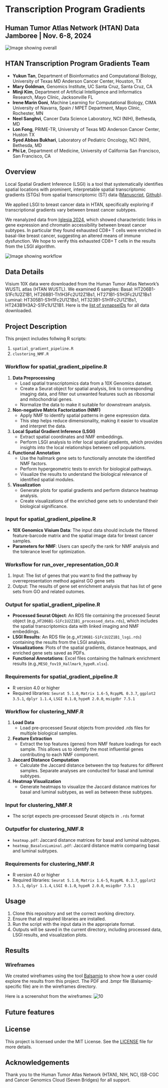 # Transcription Program Gradients
## Human Tumor Atlas Network (HTAN) Data Jamboree | Nov. 6-8, 2024
![Image showing overall](2024_overall_figure.png)
## HTAN Transcription Program Gradients Team
- **Yukun Tan**, Department of Bioinformatics and Computational Biology, University of Texas MD Anderson Cancer Center, Houston, TX
- **Mary Goldman**, Genomics Institute, UC Santa Cruz, Santa Cruz, CA
- **Minji Kim**, Department of Artificial Intelligence and Informatics Research, Mayo Clinic, Jacksonville FL
- **Irene Marin Goni**, Machine Learning for Computational Biology, CIMA University of Navarra, Spain / MPET Department, Mayo Clinic, Rochester, MN
- **Neel Sanghvi**, Cancer Data Science Laboratory, NCI (NIH), Bethesda, MD
- **Lon Fong**, PRIME-TR, University of Texas MD Anderson Cancer Center, Huston TX
- **Syed Abbas Bukhari**, Laboratory of Pediatric Oncology, NCI (NIH), Bethesda, MD
- **Phi Le**, Department of Medicine, University of California San Francisco, San Francisco, CA

## Overview
Local Spatial Gradient Inference (LSGI) is a tool that systematically identifies spatial locations with prominent, interpretable spatial transcriptomic gradients (STGs) from spatial transcriptomic (ST) data ([Manuscript](https://www.biorxiv.org/content/10.1101/2024.03.19.585725v1), [Github](https://github.com/qingnanl/LSGI)).

We applied LSGI to breast cancer data in HTAN, specifically exploring if transcriptional gradients vary between breast cancer subtypes.

We reanalyzed data from [Iglesia 2024](https://www.nature.com/articles/s43018-024-00773-6), which showed characteristic links in gene expression and chromatin accessibility between breast cancer subtypes. In particular they found exhausted CD8+ T cells were enriched in basal-like breast cancer, suggesting an altered means of immune dysfunction. We hope to verify this exhausted CD8+ T cells in the results from the LSGI algorithm.

![Image showing workflow](Workflow.png)

## Data Details
Visium 10X data were downloaded from the Human Tumor Atlas Network’s WUSTL atlas (HTAN WUSTL). We examined 6 samples: Basal: HT206B1-S1Fc1U2Z1B1, HT268B1-Th1H3Fc2U12Z1Bs1, HT271B1-S1H3Fc2U1Z1Bs1 Luminal: HT305B1-S1H1Fc2U1Z1Bs1, HT323B1-S1H1Fc2U1Z1Bs1, HT243B1H3A2-S1Fc1U1Z1B1. Here is the [list of synapseIDs](https://github.com/NCI-HTAN-Jamborees/Transcription-Program-Gradients/blob/main/synapseIDs) for all data downloaded.

## Project Description
This project includes follwing R scripts:
1. `spatial_gradient_pipeline.R`
2. `clustering_NMF.R`
### Workflow for spatial_gradient_pipeline.R
1. **Data Preprocessing**
    - Load spatial transcriptomics data from a 10X Genomics dataset.
    - Create a Seurat object for spatial analysis, link to corresponding imaging data, and filter out unwanted features such as ribosomal and mitochondrial genes.
    - Normalize the data to make it suitable for downstream analysis.
2. **Non-negative Matrix Factorization (NMF)**
    - Apply NMF to identify spatial patterns in gene expression data.
    - This step helps reduce dimensionality, making it easier to visualize and interpret the data.
3. **Local Spatial Gradient Inference (LSGI)**
    - Extract spatial coordinates and NMF embeddings.
    - Perform LSGI analysis to infer local spatial gradients, which provides insights into the local relationships between cell populations.
4. **Functional Annotation**
    - Use the hallmark gene sets to functionally annotate the identified NMF factors.
    - Perform hypergeometric tests to enrich for biological pathways.
    - Visualize the results to understand the biological relevance of identified spatial modules.
5. **Visualization**
    - Generate plots for spatial gradients and perform distance heatmap analysis.
    - Create visualizations of the enriched gene sets to understand their biological significance.
### Input for spatial_gradient_pipeline.R
- **10X Genomics Visium Data**: The input data should include the filtered feature-barcode matrix and the spatial image data for breast cancer samples.
- **Parameters for NMF**: Users can specify the rank for NMF analysis and the tolerance level for optimization.
### Worksflow for run_over_representation_GO.R
1. Input: The list of genes that you want to find the pathway by overrepresentation method against GO gene sets
2. Output: The results of gene set enrichment analysis that has list of gene sets from GO and related outomes.
### Output for spatial_gradient_pipeline.R
- **Processed Seurat Object**: An RDS file containing the processed Seurat object (e.g.,`HT206B1-S1Fc1U2Z1B1_processed_data.rds`), which includes the spatial transcriptomics data with linked imaging and NMF embeddings.
- **LSGI Results**: An RDS file (e.g.,`HT206B1-S1Fc1U2Z1B1_lsgi.rds`) containing the results from the LSGI analysis.
- **Visualizations**: Plots of the spatial gradients, distance heatmaps, and enriched gene sets saved as PDFs.
- **Functional Annotations**: Excel files containing the hallmark enrichment results (e.g.,`MESO_fov19_Hallmark_hypeR.xlsx`).
### Requirements for spatial_gradient_pipeline.R
- R version 4.0 or higher
- Required libraries: `Seurat 5.1.0`, `Matrix 1.6-5`, `RcppML 0.3.7`, `ggplot2 3.5.1`, `dplyr 1.1.4`, `LSGI 0.1.0`, `hypeR 2.0.0`, `msigdbr 7.5.1`
### Workflow for clustering_NMF.R
1. **Load Data**
    - Load pre-processed Seurat objects from provided .rds files for multiple biological samples.
2. **Feature Extraction**
    - Extract the top features (genes) from NMF feature loadings for each sample. This allows us to identify the most influential genes contributing to each NMF component.
3. **Jaccard Distance Computation**
    - Calculate the Jaccard distance between the top features for different samples. Separate analyses are conducted for basal and luminal subtypes.
4. **Heatmap Visualization**
    - Generate heatmaps to visualize the Jaccard distance matrices for basal and luminal subtypes, as well as between these subtypes.

### Input for clustering_NMF.R
- The script expects pre-processed Seurat objects in `.rds` format 
### Outputfor for clustering_NMF.R
- `heatmap.pdf`: Jaccard distance matrices for basal and luminal subtypes.
- `heatmap_BasalvsLuminal.pdf`: Jaccard distance matrix comparing basal and luminal subtypes.
### Requirements for clustering_NMF.R
- R version 4.0 or higher
- Required libraries: `Seurat 5.1.0`, `Matrix 1.6-5`, `RcppML 0.3.7`, `ggplot2 3.5.1`, `dplyr 1.1.4`, `LSGI 0.1.0`, `hypeR 2.0.0`, `msigdbr 7.5.1`

## Usage
1. Clone this repository and set the correct working directory.
2. Ensure that all required libraries are installed.
3. Run the script with the input data in the appropriate format.
4. Outputs will be saved in the current directory, including processed data, LSGI results, and visualization plots.
## Results

### Wireframes
We created wireframes using the tool [Balsamiq](https://balsamiq.com/) to show how a user could explore the results from this project. The PDF and .bmpr file (Balsamiq-specific file) are in the wireframes directory.

Here is a screenshot from the wireframes:
![10](https://github.com/user-attachments/assets/83e3ad00-b950-4656-a3eb-5723bdd39879)

## Future features

## License
This project is licensed under the MIT License. See the [LICENSE](https://github.com/NCI-HTAN-Jamborees/Transcription-Program-Gradients/blob/main/LICENSE) file for more details.

## Acknowledgements
Thank you to the Human Tumor Atlas Network (HTAN), NIH, NCI, ISB-CGC and Cancer Genomics Cloud (Seven Bridges) for all support.

